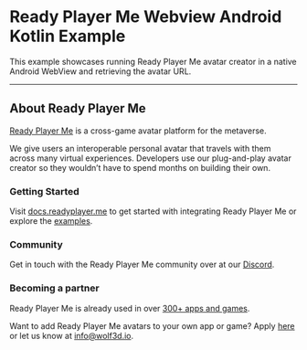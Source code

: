 
# Ready Player Me Webview Android Kotlin Example

This example showcases running Ready Player Me avatar creator in a native Android WebView and retrieving the avatar URL.


---

## About Ready Player Me

[Ready Player Me](https://readyplayer.me) is a cross-game avatar platform for the metaverse.

We give users an interoperable personal avatar that travels with them across many virtual experiences. Developers use our plug-and-play avatar creator so they wouldn’t have to spend months on building their own.

### Getting Started

Visit [docs.readyplayer.me](https://docs.readyplayer.me/) to get started with integrating Ready Player Me or explore the [examples](https://github.com/readyplayerme).

### Community

Get in touch with the Ready Player Me community over at our [Discord](https://discord.gg/AKhfvr6QmY).

### Becoming a partner

Ready Player Me is already used in over [300+ apps and games](https://readyplayer.me/partners).

Want to add Ready Player Me avatars to your own app or game? Apply [here](http://bit.ly/RPMBecomeAPartner) or let us know at [info@wolf3d.io](mailto:info@wolf3d.io).
